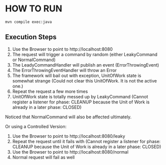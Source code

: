 # HOW TO RUN

```
mvn compile exec:java
```

## Execution Steps

1. Use the Browser to point to http://localhost:8080
2. The request will trigger a command by random (either LeakyCommand or NormalCommand)
3. The LeadyCommandHandler will publish an event (ErrorThrowingEvent)
4. The ErrorThrowingEventHandler will throw an Error
5. The framework will bail out with exception, UnitOfWork state is somewhat strange (Could not clear this UnitOfWork. It is not the active one.)
6. Repeat the request a few more times
7. UnitOfWork state is totally messed up by LeakyCommand (Cannot register a listener for phase: CLEANUP because the Unit of Work is already in a later phase: CLOSED)

Noticed that NormalCommand will also be affected ultimately.


Or using a Controlled Version:

1. Use the Browser to point to http://localhost:8080/leaky
2. Repeat the request until it fails with (Cannot register a listener for phase: CLEANUP because the Unit of Work is already in a later phase: CLOSED)
3. Use the Browser to point to http://localhost:8080/normal
4. Normal request will fail as well
